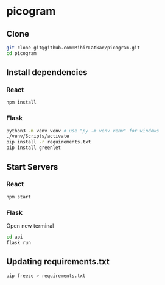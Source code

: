 # picogram

## Clone 
```bash
git clone git@github.com:MihirLatkar/picogram.git
cd picogram
```

## Install dependencies

### React
```bash
npm install
```

### Flask
```bash
python3 -m venv venv # use "py -m venv venv" for windows
./venv/Scripts/activate
pip install -r requirements.txt
pip install greenlet
```

## Start Servers

### React
```bash
npm start
```

### Flask
Open new terminal
```bash
cd api
flask run
```

## Updating requirements.txt
```bash
pip freeze > requirements.txt
```
